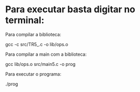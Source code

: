 <h1>Para executar basta digitar no terminal:</h1>
<p>Para compilar a biblioteca:</p>
<p>gcc -c src/TR5_.c -o lib/ops.o</p>
<p>Para compilar a main com a biblioteca:</p>
<p>gcc lib/ops.o src/main5.c -o prog</p>
<p>Para executar o programa:</p>
<p>./prog</p>